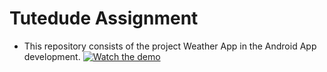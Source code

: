 # Tutedude Assignment
- This repository consists of the project Weather App in the Android App development.
[![Watch the demo](https://img.youtube.com/vi/yNxkGpyzGxo/0.jpg)](https://youtube.com/shorts/yNxkGpyzGxo?feature=share)

